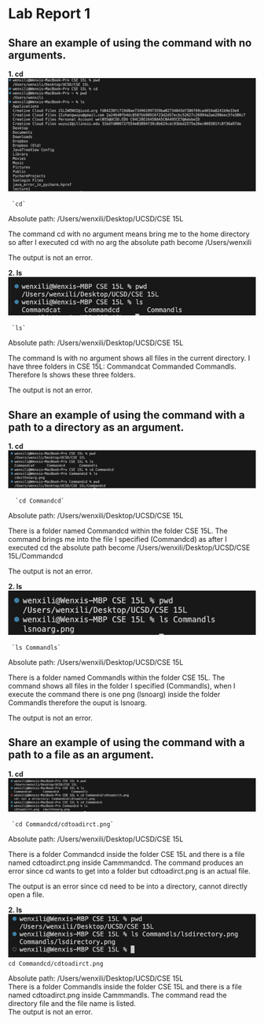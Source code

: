 # Lab Report 1
## Share an example of using the command with no arguments.
  __1. cd__
      ![Image](cdwithnoarg.png)  
     
     `cd`
     
  Absolute path: /Users/wenxili/Desktop/UCSD/CSE 15L
     
  The command cd with no argument means bring me to the home directory so after I executed cd with no arg the absolute path become /Users/wenxili
     
  The output is not an error.

  __2. ls__
      ![Image](lsnoarg.png)  
      
     `ls`  
     
  Absolute path: /Users/wenxili/Desktop/UCSD/CSE 15L  
     
  The command ls with no argument shows all files in the current directory. I have three folders in CSE 15L: Commandcat Commanded Commandls. Therefore ls shows these three folders.  
     
  The output is not an error.  
  
## Share an example of using the command with a path to a directory as an argument.  
  __1. cd__
      ![Image](cdtoadirct.png)  
     
      `cd Commandcd`  
     
  Absolute path: /Users/wenxili/Desktop/UCSD/CSE 15L  
     
  There is a folder named Commandcd within the folder CSE 15L. The command brings me into the file I specified (Commandcd) as after I executed cd the absolute path become /Users/wenxili/Desktop/UCSD/CSE 15L/Commandcd  
     
  The output is not an error.  
  
  __2. ls__
      ![Image](lsdirectory.png)  
     
     `ls Commandls`  
     
  Absolute path: /Users/wenxili/Desktop/UCSD/CSE 15L  
     
  There is a folder named Commandls within the folder CSE 15L. The command shows all files in the folder I specified (Commandls), when I execute the command there is one png (lsnoarg) inside the folder Commandls therefore the ouput is lsnoarg.  
     
  The output is not an error.  
     

## Share an example of using the command with a path to a file as an argument.
  __1. cd__
     ![Image](cdtoafile.png)  
     
     `cd Commandcd/cdtoadirct.png`  
     
   Absolute path: /Users/wenxili/Desktop/UCSD/CSE 15L  
     
   There is a folder Commandcd inside the folder CSE 15L and there is a file named cdtoadirct.png inside Cammmandcd. The command produces an error since cd wants to get into a folder but cdtoadirct.png is an actual file.  
     
   The output is an error since cd need to be into a directory, cannot directly open a file.  

  __2. ls__
      ![Image](lsfile.png)  
      `cd Commandcd/cdtoadirct.png`  
      
   Absolute path: /Users/wenxili/Desktop/UCSD/CSE 15L  
   There is a folder Commandls inside the folder CSE 15L and there is a file named cdtoadirct.png inside Cammmandls. The command read the directory file and the file name is listed.  
   The output is not an error.


